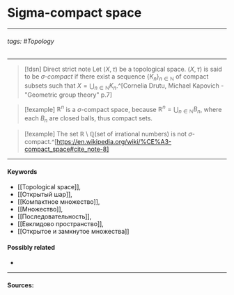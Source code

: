 # Sigma-compact space
***
###### tags: #Topology  
***
>[!dsn] Direct strict note
>Let $(X,\tau)$ be a topological space. $(X,\tau)$ is said to be *$\sigma$-compact* if there exist a sequence $\{K_{n}\}_{n\in\mathbb{N}}$ of compact subsets such that $X=\bigcup_{n\in\mathbb{N}}K_{n}$.^[Cornelia Drutu, Michael Kapovich - "Geometric group theory" p.7]

>[!example] 
>$\mathbb{R}^{n}$ is a $\sigma$-compact space, because $\mathbb{R}^{n}=\bigcup_{n\in\mathbb{N}}B_{n}$, where each $B_{n}$ are closed balls, thus compact sets.

>[!example]
>The set $\mathbb{R}\setminus\mathbb{Q}$(set of irrational numbers) is not $\sigma$-compact.^[https://en.wikipedia.org/wiki/%CE%A3-compact_space#cite_note-8]
***
#### Keywords
- [[Topological space]],
- [[Открытый шар]],
- [[Компактное множество]],
- [[Множество]],
- [[Последовательность]],
- [[Евклидово пространство]],
- [[Открытое и замкнутое множества]]
#### Possibly related
- 
***
#### Sources: